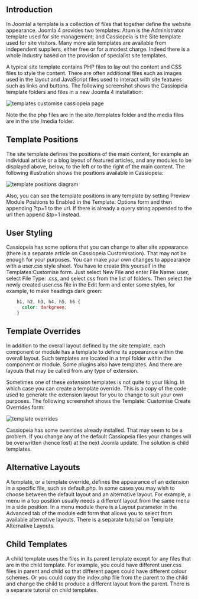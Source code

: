 <!-- Filename: J4.x:Template_Basics / Display title: Template Basics -->

## Introduction

In Joomla! a template is a collection of files that together define the
website appearance. Joomla 4 provides two templates: Atum is the
Administrator template used for site management; and Cassiopeia is the
Site template used for site visitors. Many more site templates are
available from independent suppliers, either free or for a modest
charge. Indeed there is a whole industry based on the provision of
specialist site templates.

A typical site template contains PHP files to lay out the content and
CSS files to style the content. There are often additional files such as
images used in the layout and JavaScript files used to interact with
site features such as links and buttons. The following screenshot shows
the Cassiopeia template folders and files in a new Joomla 4
installation:

![templates customise cassiopeia page](../../../en/images/templates/templates-customise-cassiopeia.png)

Note the the php files are in the site /templates folder and the media
files are in the site /media folder.

## Template Positions

The site template defines the positions of the main content, for example
an individual article or a blog layout of featured articles, and any
modules to be displayed above, below, to the left or to the right of the
main content. The following illustration shows the positions available
in Cassiopeia:

![template positions diagram](../../../en/images/templates/cassiopeia-template-positions.png)

Also, you can see the template positions in any template by setting
Preview Module Positions to Enabled in the Template: Options form and
then appending ?tp=1 to the url. If there is already a query string
appended to the url then append &tp=1 instead.

## User Styling

Cassiopeia has some options that you can change to alter site appearance
(there is a separate article on Cassiopeia Customisation). That may not
be enough for your purposes. You can make your own changes to appearance
with a user.css style sheet. You have to create this yourself in the
Templates:Customise form. Just select New File and enter File Name:
user, select File Type: .css, and select css from the list of folders.
Then select the newly created user.css file in the Edit form and enter
some styles, for example, to make headings dark green:
```css
    h1, h2, h3, h4, h5, h6 {
      color: darkgreen;
    }
```
## Template Overrides

In addition to the overall layout defined by the site template, each
component or module has a template to define its appearance within the
overall layout. Such templates are located in a tmpl folder within the
component or module. Some plugins also have templates. And there are
layouts that may be called from any type of extension.

Sometimes one of these *extension* templates is not quite to your
liking. In which case you can create a template override. This is a copy
of the code used to generate the extension layout for you to change to
suit your own purposes. The following screenshot shows the Template:
Customise Create Overrides form:

![template overrides](../../../en/images/templates/cassiopeia-customisation-create-overrides.png)

Cassiopeia has some overrides already installed. That may seem to be a
problem. If you change any of the default Cassiopeia files your changes
will be overwritten (hence lost) at the next Joomla update. The solution
is child templates.

## Alternative Layouts

A template, or a template override, defines the appearance of an
extension in a specific file, such as default.php. In some cases you may
wish to choose between the default layout and an alternative layout. For
example, a menu in a top position usually needs a different layout from
the same menu in a side position. In a menu module there is a Layout
parameter in the Advanced tab of the module edit form that allows you to
select from available alternative layouts. There is a separate tutorial
on Template Alternative Layouts.

## Child Templates

A child template uses the files in its parent template except for any
files that are in the child template. For example, you could have
different user.css files in parent and child so that different pages
could have different colour schemes. Or you could copy the index.php
file from the parent to the child and change the child to produce a
different layout from the parent. There is a separate tutorial on child
templates.
